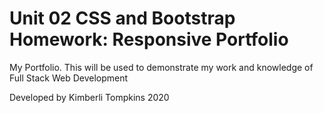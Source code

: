 # Unit 02 CSS and Bootstrap Homework: Responsive Portfolio

My Portfolio.  This will be used to demonstrate my work and knowledge of Full Stack Web Development

Developed by Kimberli Tompkins 2020
